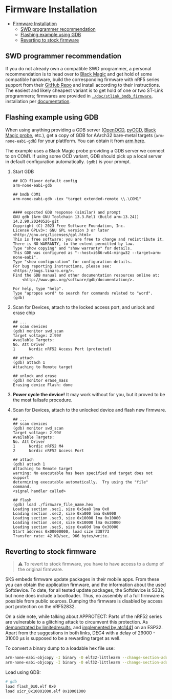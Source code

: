 # Firmware Installation
- [Firmware Installation](#firmware-installation)
  - [SWD programmer recommendation](#swd-programmer-recommendation)
  - [Flashing example using GDB](#flashing-example-using-gdb)
  - [Reverting to stock firmware](#reverting-to-stock-firmware)

## SWD programmer recommendation
If you do not already own a compatible SWD programmer, a personal recommendation is to head over to [Black Magic](https://black-magic.org/hardware.html) and get hold of some compatible hardware, build the corresponding firmware with nRF5 series support from their [GitHub Repo](https://github.com/blackmagic-debug/blackmagic/tree/main) and install according to their instructions. The easiest and likely cheapest variant is to get hold of one or two ST-Link programmers; firmwares are provided in [`./doc/stlink_bmdb_firmware`](/doc/stlink_bmdb_firmware/), installation per [documentation](https://github.com/blackmagic-debug/blackmagic/tree/main/src/platforms/stlink#upload-bmp-firmware).


## Flashing example using GDB
When using anything providing a GDB server ([OpenOCD](https://openocd.org/pages/getting-openocd.html), [pyOCD](https://pyocd.io/), [Black Magic probe](https://black-magic.org/), etc.), get a copy of GDB for AArch32 bare-metal targets (`arm-none-eabi-gdb`) for your plattform. You can obtain it from [arm here](https://developer.arm.com/downloads/-/arm-gnu-toolchain-downloads).

The example uses a Black Magic probe providing a GDB server we connect to on COM1. If using some OCD variant, GDB should pick up a local server in default configuration automatically. `(gdb)` is your prompt.


1. Start GDB
    ```console
    ## OCD flavor default config
    arm-none-eabi-gdb

    ## bmdb COM1
    arm-none-eabi-gdb -iex "target extended-remote \\.\COM1"


    #### expected GDB response (similar) and prompt
    GNU gdb (Arm GNU Toolchain 13.3.Rel1 (Build arm-13.24)) 14.2.90.20240526-git
    Copyright (C) 2023 Free Software Foundation, Inc.
    License GPLv3+: GNU GPL version 3 or later <http://gnu.org/licenses/gpl.html>
    This is free software: you are free to change and redistribute it.
    There is NO WARRANTY, to the extent permitted by law.
    Type "show copying" and "show warranty" for details.
    This GDB was configured as "--host=i686-w64-mingw32 --target=arm-none-eabi".
    Type "show configuration" for configuration details.
    For bug reporting instructions, please see:
    <https://bugs.linaro.org/>.
    Find the GDB manual and other documentation resources online at:
        <http://www.gnu.org/software/gdb/documentation/>.

    For help, type "help".
    Type "apropos word" to search for commands related to "word".
    (gdb)
    ```

2. Scan for Devices, attach to the locked access port, and unlock and erase chip
    ```console
    ## ...
    ## scan devices
    (gdb) monitor swd_scan
    Target voltage: 2.99V
    Available Targets:
    No. Att Driver
    1      Nordic nRF52 Access Port (protected)

    ## attach
    (gdb) attach 1
    Attaching to Remote target

    ## unlock and erase
    (gdb) monitor erase_mass
    Erasing device Flash: done
    ```

3. **Power cycle the device!** It may work without for you, but it proved to be the most failsafe procedure.

4. Scan for Devices, attach to the unlocked device and flash new firmware.
    ```console
    ## ...
    ## scan devices
    (gdb) monitor swd_scan
    Target voltage: 2.99V
    Available Targets:
    No. Att Driver
    1      Nordic nRF52 M4
    2      Nordic nRF52 Access Port

    ## attach
    (gdb) attach 1
    Attaching to Remote target
    warning: No executable has been specified and target does not support
    determining executable automatically.  Try using the "file" command.
    <signal handler called>

    ## flash
    (gdb) load ./firmware_file_name.hex
    Loading section .sec1, size 0x5ea8 lma 0x0
    Loading section .sec2, size 0xa000 lma 0x6000
    Loading section .sec3, size 0x10000 lma 0x10000
    Loading section .sec4, size 0x10000 lma 0x20000
    Loading section .sec5, size 0xa60d lma 0x30000
    Start address 0x00000000, load size 238773
    Transfer rate: 42 KB/sec, 966 bytes/write.
    ```

## Reverting to stock firmware
> ⚠ To revert to stock firmware, you have to have access to a dump of the original firmware.

SKS embeds firmware update packages in their mobile apps. From these you can obtain the application firmware, and the information about the used Softdevice. To date, for all tested update packages, the Softdevice is S332, but none does include a bootloader. Thus, no assembly of a full firmware is possible from public sources. Dumping the firmware is disabled by access port protection on the nRF52832.

On a side note, while talking about APPROTECT: Parts of the nRF52 series are vulnerable to a glitching attack to circumvent this protection. As [demonstrated by limitedresults](https://limitedresults.com/2020/06/nrf52-debug-resurrection-approtect-bypass/), and [implemented by atc1441](https://github.com/atc1441/ESP32_nRF52_SWD) on an ESP32. Apart from the suggestions in both links, DEC4 with a delay of 29000 - 31000 µs is supposed to be a rewarding target as well.

To convert a binary dump to a loadable hex file use:
```bash
arm-none-eabi-objcopy -I binary -O elf32-littlearm --change-section-address=.data=0x0 -B arm -S flash_0x0.bin flash_0x0.elf
arm-none-eabi-objcopy -I binary -O elf32-littlearm --change-section-address=.data=0x10001000 -B arm -S uicr_0x10001000.bin uicr_0x10001000.elf
```

Load using GDB:
```bash
# gdb
load flash_0x0.elf 0x0
load uicr_0x10001000.elf 0x10001000
```
